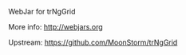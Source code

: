 WebJar for trNgGrid

More info: http://webjars.org

Upstream: https://github.com/MoonStorm/trNgGrid
